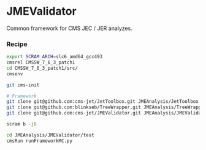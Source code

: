 JMEValidator
======

Common framework for CMS JEC / JER analyzes.

### Recipe

```sh
export SCRAM_ARCH=slc6_amd64_gcc493
cmsrel CMSSW_7_6_3_patch1
cd CMSSW_7_6_3_patch1/src/
cmsenv

git cms-init

# Framework
git clone git@github.com:cms-jet/JetToolbox.git JMEAnalysis/JetToolbox -b jetToolbox_763
git clone git@github.com:blinkseb/TreeWrapper.git JMEAnalysis/TreeWrapper
git clone git@github.com:cms-jet/JMEValidator.git JMEAnalysis/JMEValidator -b CMSSW_7_6_X

scram b -j8

cd JMEAnalysis/JMEValidator/test
cmsRun runFrameworkMC.py
```
